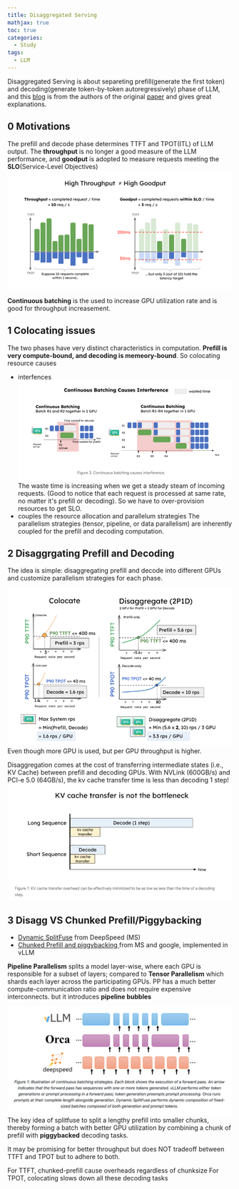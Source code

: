 ```yaml
---
title: Disaggregated Serving
mathjax: true
toc: true
categories:
  - Study
tags:
  - LLM
---
```


Disaggregated Serving is about separeting prefill(generate the first token) and decoding(generate token-by-token autoregressively) phase of LLM, and this [blog](https://hao-ai-lab.github.io/blogs/distserve/) is from the authors of the original [paper](https://arxiv.org/pdf/2401.09670) and gives great explanations.

## 0 Motivations 
The prefill and decode phase determines TTFT and TPOT(ITL) of LLM output.
The **throughput** is no longer a good measure of the LLM performance, and **goodput** is adopted to measure requests meeting the **SLO**(Service-Level Objectives)
![Alt text](/assets/images/2025/25-02-12-Disagg-Serving_files/goodput.png)

**Continuous batching** is the used to increase GPU utilization rate and is good for throughput increasement. 

## 1 Colocating issues

The two phases have very distinct characteristics in computation. **Prefill is very compute-bound, and decoding is memeory-bound**. So colocating resource causes
- interfences 
  ![Alt text](/assets/images/2025/25-02-12-Disagg-Serving_files/contbat.png)
  The waste time is increasing when we get a steady steam of incoming requests. (Good to notice that each request is processed at same rate, no matter it's prefill or decoding). So we have to over-provision resources to get SLO.
- couples the resource allocation and parallelum strategies
  The parallelism strategies (tensor, pipeline, or data parallelism) are inherently coupled for the prefill and decoding computation. 

## 2 Disaggrgating Prefill and Decoding

The idea is simple: disaggregating prefill and decode into different GPUs and customize parallelism strategies for each phase. 

![Alt text](/assets/images/2025/25-02-12-Disagg-Serving_files/disagg.png)
Even though more GPU is used, but per GPU throughput is higher.

Disaggregation comes at the cost of transferring intermediate states (i.e., KV Cache) between prefill and decoding GPUs. With NVLink (600GB/s) and PCI-e 5.0 (64GB/s), the kv cache transfer time is less than decoding 1 step!
![Alt text](/assets/images/2025/25-02-12-Disagg-Serving_files/kvtransfer.png)

## 3 Disagg VS Chunked Prefill/Piggybacking
- [Dynamic SplitFuse](https://github.com/microsoft/DeepSpeed/blob/master/blogs/deepspeed-fastgen/README.md) from DeepSpeed (MS)
- [Chunked Prefill and piggybacking ](https://arxiv.org/pdf/2308.16369.pdf) from MS and google, implemented in vLLM

**Pipeline Parallelism** splits a model layer-wise, where each GPU is responsible for a subset of layers; compared to **Tensor Parallelism** which shards each layer across the participating GPUs. PP has a much better compute-communication ratio and does not require expensive interconnects. but it introduces **pipeline bubbles**

![Alt text](/assets/images/2025/25-02-12-Disagg-Serving_files/splitfuse.png)
The key idea of splitfuse to split a lengthy prefill into smaller chunks, thereby forming a batch with better GPU utilization by combining a chunk of prefill with **piggybacked** decoding tasks.

It may be promising for better throughput but does NOT tradeoff between TTFT and TPOT but to adhere to both. 

For TTFT, chunked-prefill cause overheads regardless of chunksize
For TPOT, colocating slows down all these decoding tasks
